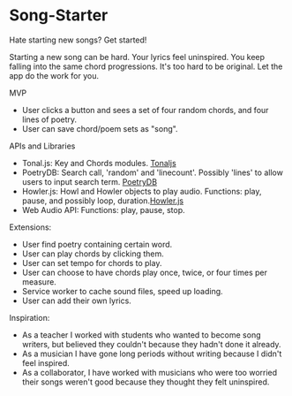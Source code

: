 # Song-Starter

Hate starting new songs? Get started!

Starting a new song can be hard. Your lyrics feel uninspired. You keep falling into the same chord progressions. It's too hard to be original. Let the app do the work for you.

MVP
- User clicks a button and sees a set of four random chords, and four lines of poetry.
- User can save chord/poem sets as "song".


APIs and Libraries
- Tonal.js: Key and Chords modules. [Tonaljs](https://github.com/tonaljs/v2)
- PoetryDB: Search call, 'random' and 'linecount'. Possibly 'lines' to allow users to input search term. [PoetryDB](https://github.com/thundercomb/poetrydb/blob/master/README.md)
- Howler.js: Howl and Howler objects to play audio. Functions: play, pause, and possibly loop, duration.[Howler.js](https://github.com/goldfire/howler.js#documentation)
- Web Audio API: Functions: play, pause, stop.

Extensions:
- User find poetry containing certain word.
- User can play chords by clicking them.
- User can set tempo for chords to play.
- User can choose to have chords play once, twice, or four times per measure.
- Service worker to cache sound files, speed up loading.
- User can add their own lyrics.

Inspiration:
- As a teacher I worked with students who wanted to become song writers, but believed they couldn't because they hadn't done it already.
- As a musician I have gone long periods without writing because I didn't feel inspired.
- As a collaborator, I have worked with musicians who were too worried their songs weren't good because they thought they felt uninspired.
